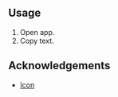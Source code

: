 ## Usage

1. Open app.
2. Copy text.

## Acknowledgements

- [Icon](https://www.flaticon.com/free-icon/letter-t_99?term=t&page=1&position=4&origin=search&related_id=99)